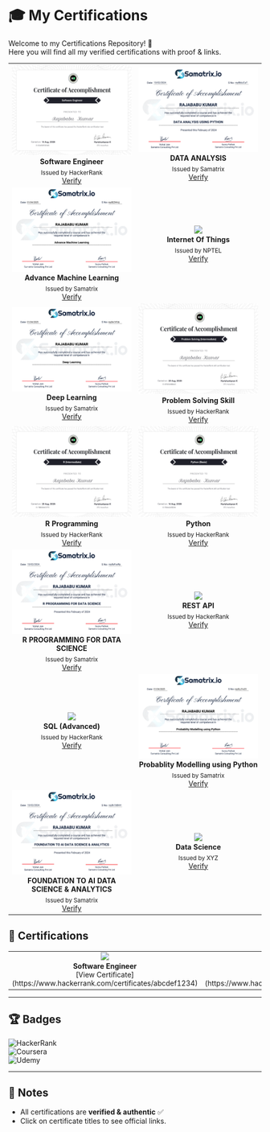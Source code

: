 # 🎓 My Certifications

Welcome to my Certifications Repository! 🚀  
Here you will find all my verified certifications with proof & links.

<table>
<tr>
<td align="center" width="50%">
  <img src="HackerRank certificates/software_engineer certificate.png" width="250px"><br>
  <b>Software Engineer</b><br>
  <sub>Issued by HackerRank</sub><br>
  <a href="https://www.hackerrank.com/certificates/iframe/ec4fdff0f405">Verify</a>
</td>
<td align="center" width="50%">
  <img src="Samatrix certificates/DATA ANALYSIS USING PYTHON.png" width="250px"><br>
  <b>DATA ANALYSIS</b><br>
  <sub>Issued by Samatrix </sub><br>
  <a href="https://verify.netcredential.com/roy8bbJCuT">Verify</a>
</td>
</tr>

<tr>
<td align="center" width="50%">
  <img src="Samatrix certificates/Advance Machine Learning.png" width="250px"><br>
  <b>Advance Machine Learning</b><br>
  <sub>Issued by Samatrix</sub><br>
  <a href="https://verify.netcredential.com/roy8EZW4Jj">Verify</a>
</td>
<td align="center" width="50%">
  <img src="NPTEL certificates/Introduction To Internet Of Things.png" width="250px"><br>
  <b>Internet Of Things</b><br>
  <sub>Issued by NPTEL</sub><br>
  <a href="https://www.linkedin.com/in/rksingh1713/details/certifications/1726155638746/single-media-viewer/?profileId=ACoAAEWe2hsBFpzy1emh9osqWbGDeoHLmadjnvo">Verify</a>
</td>
</tr>

<tr>
<td align="center" width="50%">
  <img src="Samatrix certificates/Deep Learning.png" width="250px"><br>
  <b>Deep Learning</b><br>
  <sub>Issued by Samatrix</sub><br>
  <a href="https://verify.netcredential.com/roy8w1hFzk">Verify</a>
</td>
<td align="center" width="50%">
  <img src="HackerRank certificates/problem_solving_intermediate certificate.png" width="250px"><br>
  <b>Problem Solving Skill</b><br>
  <sub>Issued by HackerRank</sub><br>
  <a href="https://www.hackerrank.com/certificates/iframe/b73c5a9bb463">Verify</a>
</td>
</tr>

<tr>
<td align="center" width="50%">
  <img src="HackerRank certificates/r_intermediate certificate.png" width="250px"><br>
  <b>R Programming</b><br>
  <sub>Issued by HackerRank</sub><br>
  <a href="https://www.hackerrank.com/certificates/iframe/7bbd294c0773">Verify</a>
</td>
<td align="center" width="50%">
  <img src="HackerRank certificates/python_basic certificate.png" width="250px"><br>
  <b>Python</b><br>
  <sub>Issued by HackerRank</sub><br>
  <a href="https://www.hackerrank.com/certificates/iframe/7dd6a243ed9a">Verify</a>
</td>
</tr>

<tr>
<td align="center" width="50%">
  <img src="Samatrix certificates/R PROGRAMMING FOR DATA SCIENCE.png" width="250px"><br>
  <b>R PROGRAMMING FOR DATA SCIENCE</b><br>
  <sub>Issued by Samatrix</sub><br>
  <a href="https://verify.netcredential.com/roy8aFsoRp">Verify</a>
</td>
<td align="center" width="50%">
  <img src="certificates/rest_api.png" width="250px"><br>
  <b>REST API</b><br>
  <sub>Issued by HackerRank</sub><br>
  <a href="https://www.hackerrank.com/certificates/your-link">Verify</a>
</td>
</tr>

<tr>
<td align="center" width="50%">
  <img src="certificates/sql_advanced.png" width="250px"><br>
  <b>SQL (Advanced)</b><br>
  <sub>Issued by HackerRank</sub><br>
  <a href="https://www.hackerrank.com/certificates/iframe/93b156e6fb51">Verify</a>
</td>
<td align="center" width="50%">
  <img src="Samatrix certificates/Probablity Modelling using Python.png" width="250px"><br>
  <b>Probablity Modelling using Python</b><br>
  <sub>Issued by Samatrix</sub><br>
  <a href="https://verify.netcredential.com/roy8LLFw25">Verify</a>
</td>
</tr>

<tr>
<td align="center" width="50%">
  <img src="Samatrix certificates/FOUNDATION TO AI DATA SCIENCE & ANALYTICS.png" width="250px"><br>
  <b>FOUNDATION TO AI DATA SCIENCE & ANALYTICS</b><br>
  <sub>Issued by Samatrix</sub><br>
  <a href="https://verify.netcredential.com/roy8n1bBAH">Verify</a>
</td>
<td align="center" width="50%">
  <img src="certificates/datascience.png" width="250px"><br>
  <b>Data Science</b><br>
  <sub>Issued by XYZ</sub><br>
  <a href="https://example.com/certificate-link">Verify</a>
</td>
</tr>
</table>


## 📜 Certifications

<table>
<tr>
<td align="center" width="50%">
  <img src="C:\Users\rksin\OneDrive\Desktop\New folder\Certifications\HackerRank certificates\software_engineer certificate.png" width="250px"><br>
  <b>Software Engineer</b><br>
  [View Certificate](https://www.hackerrank.com/certificates/abcdef1234)
</td>
<td align="center" width="50%">
  <img src="certificates/python.png" width="250px"><br>
  <b>Python (Basic)</b><br>
  [View Certificate](https://www.hackerrank.com/certificates/xyz12345)
</td>
  <td align="center" width="50%"> <img src="C:\Users\rksin\OneDrive\Desktop\New folder\Certifications\HackerRank certificates\software_engineer certificate.png" width="250px"><br> <b>Software Engineer</b><br> [View Certificate](https://www.hackerrank.com/certificates/abcdef1234) </td> <td align="center" width="50%"> <img src="certificates/python.png" width="250px"><br> <b>Python (Basic)</b><br> [View Certificate](https://www.hackerrank.com/certificates/xyz12345) </td>
</tr>
</table>

---
## 🏆 Badges

![HackerRank](https://img.shields.io/badge/HackerRank-Certified-brightgreen?logo=hackerrank)  
![Coursera](https://img.shields.io/badge/Coursera-Certified-blue?logo=coursera)  
![Udemy](https://img.shields.io/badge/Udemy-Certified-purple?logo=udemy)

---

## 📌 Notes
- All certifications are **verified & authentic** ✅
- Click on certificate titles to see official links.
